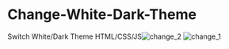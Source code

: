 # Change-White-Dark-Theme
Switсh White/Dark Theme  HTML/CSS/JS![change_2](https://github.com/Alex-Stranger-Dev/Change-White-Dark-Theme/assets/118556086/1fad03ac-f79b-4ed5-806d-a61de536f61c)
![change_1](https://github.com/Alex-Stranger-Dev/Change-White-Dark-Theme/assets/118556086/e6e0c67b-fc90-4ec4-90ec-75ab5a3a219b)
